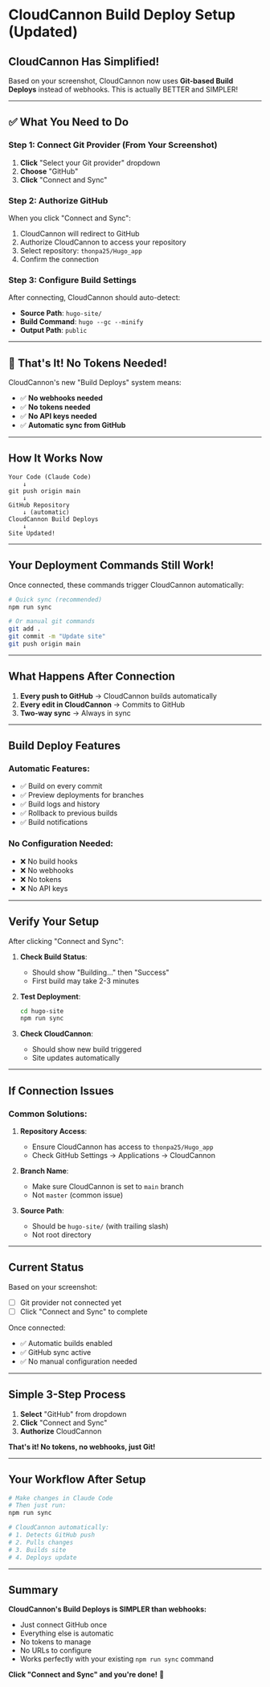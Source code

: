 # CloudCannon Build Deploy Setup (Updated)

## CloudCannon Has Simplified! 

Based on your screenshot, CloudCannon now uses **Git-based Build Deploys** instead of webhooks. This is actually BETTER and SIMPLER!

---

## ✅ What You Need to Do

### Step 1: Connect Git Provider (From Your Screenshot)

1. **Click** "Select your Git provider" dropdown
2. **Choose** "GitHub"
3. **Click** "Connect and Sync"

### Step 2: Authorize GitHub

When you click "Connect and Sync":
1. CloudCannon will redirect to GitHub
2. Authorize CloudCannon to access your repository
3. Select repository: `thonpa25/Hugo_app`
4. Confirm the connection

### Step 3: Configure Build Settings

After connecting, CloudCannon should auto-detect:
- **Source Path**: `hugo-site/`
- **Build Command**: `hugo --gc --minify`
- **Output Path**: `public`

---

## 🎉 That's It! No Tokens Needed!

CloudCannon's new "Build Deploys" system means:
- ✅ **No webhooks needed**
- ✅ **No tokens needed**
- ✅ **No API keys needed**
- ✅ **Automatic sync from GitHub**

---

## How It Works Now

```
Your Code (Claude Code)
    ↓
git push origin main
    ↓
GitHub Repository
    ↓ (automatic)
CloudCannon Build Deploys
    ↓
Site Updated!
```

---

## Your Deployment Commands Still Work!

Once connected, these commands trigger CloudCannon automatically:

```bash
# Quick sync (recommended)
npm run sync

# Or manual git commands
git add .
git commit -m "Update site"
git push origin main
```

---

## What Happens After Connection

1. **Every push to GitHub** → CloudCannon builds automatically
2. **Every edit in CloudCannon** → Commits to GitHub
3. **Two-way sync** → Always in sync

---

## Build Deploy Features

### Automatic Features:
- ✅ Build on every commit
- ✅ Preview deployments for branches
- ✅ Build logs and history
- ✅ Rollback to previous builds
- ✅ Build notifications

### No Configuration Needed:
- ❌ No build hooks
- ❌ No webhooks
- ❌ No tokens
- ❌ No API keys

---

## Verify Your Setup

After clicking "Connect and Sync":

1. **Check Build Status**:
   - Should show "Building..." then "Success"
   - First build may take 2-3 minutes

2. **Test Deployment**:
   ```bash
   cd hugo-site
   npm run sync
   ```

3. **Check CloudCannon**:
   - Should show new build triggered
   - Site updates automatically

---

## If Connection Issues

### Common Solutions:

1. **Repository Access**:
   - Ensure CloudCannon has access to `thonpa25/Hugo_app`
   - Check GitHub Settings → Applications → CloudCannon

2. **Branch Name**:
   - Make sure CloudCannon is set to `main` branch
   - Not `master` (common issue)

3. **Source Path**:
   - Should be `hugo-site/` (with trailing slash)
   - Not root directory

---

## Current Status

Based on your screenshot:
- ☐ Git provider not connected yet
- ☐ Click "Connect and Sync" to complete

Once connected:
- ✅ Automatic builds enabled
- ✅ GitHub sync active
- ✅ No manual configuration needed

---

## Simple 3-Step Process

1. **Select** "GitHub" from dropdown
2. **Click** "Connect and Sync"
3. **Authorize** CloudCannon

**That's it! No tokens, no webhooks, just Git!**

---

## Your Workflow After Setup

```bash
# Make changes in Claude Code
# Then just run:
npm run sync

# CloudCannon automatically:
# 1. Detects GitHub push
# 2. Pulls changes
# 3. Builds site
# 4. Deploys update
```

---

## Summary

**CloudCannon's Build Deploys is SIMPLER than webhooks:**
- Just connect GitHub once
- Everything else is automatic
- No tokens to manage
- No URLs to configure
- Works perfectly with your existing `npm run sync` command

**Click "Connect and Sync" and you're done!** 🎉